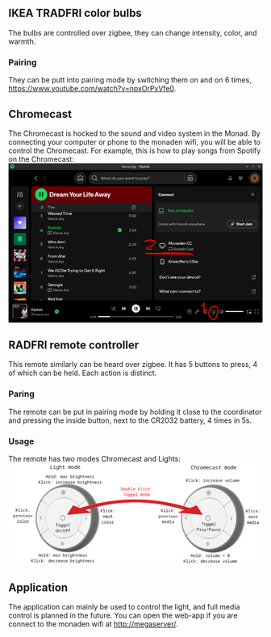 ## IKEA TRADFRI color bulbs
The bulbs are controlled over zigbee, they can change intensity, color, and warmth. 
### Pairing
They can be putt into pairing mode by switching them on and on 6 times, https://www.youtube.com/watch?v=npxOrPxVfe0. 

## Chromecast
The Chromecast is hocked to the sound and video system in the Monad. By connecting your computer or phone to the monaden wifi, you will be able to control the Chromecast. For example, this is how to play songs from Spotify on the Chromecast:
![Spotify](ChromecastSpotify.png)

## RADFRI remote controller
This remote similarly can be heard over zigbee. It has 5 buttons to press, 4 of which can be held. Each action is distinct. 
### Paring
The remote can be put in pairing mode by holding it close to the coordinator and pressing the inside button, next to the CR2032 battery, 4 times in 5s.
### Usage
The remote has two modes Chromecast and Lights:
![Remote](Remote.png)

## Application
The application can mainly be used to control the light, and full media control is planned in the future. You can open the web-app if you are connect to the monaden wifi at [http://megaserver/](http://megaserver/).


